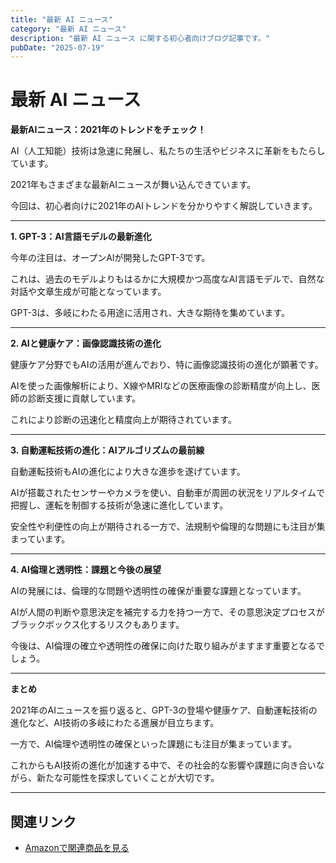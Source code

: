 ```yaml
---
title: "最新 AI ニュース"
category: "最新 AI ニュース"
description: "最新 AI ニュース に関する初心者向けブログ記事です。"
pubDate: "2025-07-19"
---
```


# 最新 AI ニュース

**最新AIニュース：2021年のトレンドをチェック！**

AI（人工知能）技術は急速に発展し、私たちの生活やビジネスに革新をもたらしています。

2021年もさまざまな最新AIニュースが舞い込んできています。

今回は、初心者向けに2021年のAIトレンドを分かりやすく解説していきます。



---

**1. GPT-3：AI言語モデルの最新進化**

今年の注目は、オープンAIが開発したGPT-3です。

これは、過去のモデルよりもはるかに大規模かつ高度なAI言語モデルで、自然な対話や文章生成が可能となっています。

GPT-3は、多岐にわたる用途に活用され、大きな期待を集めています。



---

**2. AIと健康ケア：画像認識技術の進化**

健康ケア分野でもAIの活用が進んでおり、特に画像認識技術の進化が顕著です。

AIを使った画像解析により、X線やMRIなどの医療画像の診断精度が向上し、医師の診断支援に貢献しています。

これにより診断の迅速化と精度向上が期待されています。



---

**3. 自動運転技術の進化：AIアルゴリズムの最前線**

自動運転技術もAIの進化により大きな進歩を遂げています。

AIが搭載されたセンサーやカメラを使い、自動車が周囲の状況をリアルタイムで把握し、運転を制御する技術が急速に進化しています。

安全性や利便性の向上が期待される一方で、法規制や倫理的な問題にも注目が集まっています。



---

**4. AI倫理と透明性：課題と今後の展望**

AIの発展には、倫理的な問題や透明性の確保が重要な課題となっています。

AIが人間の判断や意思決定を補完する力を持つ一方で、その意思決定プロセスがブラックボックス化するリスクもあります。

今後は、AI倫理の確立や透明性の確保に向けた取り組みがますます重要となるでしょう。



---

**まとめ**

2021年のAIニュースを振り返ると、GPT-3の登場や健康ケア、自動運転技術の進化など、AI技術の多岐にわたる進展が目立ちます。

一方で、AI倫理や透明性の確保といった課題にも注目が集まっています。

これからもAI技術の進化が加速する中で、その社会的な影響や課題に向き合いながら、新たな可能性を探求していくことが大切です。



---

## 関連リンク

- [Amazonで関連商品を見る](https://www.amazon.co.jp/s?k=%E6%9C%80%E6%96%B0+AI+%E3%83%8B%E3%83%A5%E3%83%BC%E3%82%B9&tag=autowritehubai-22)
